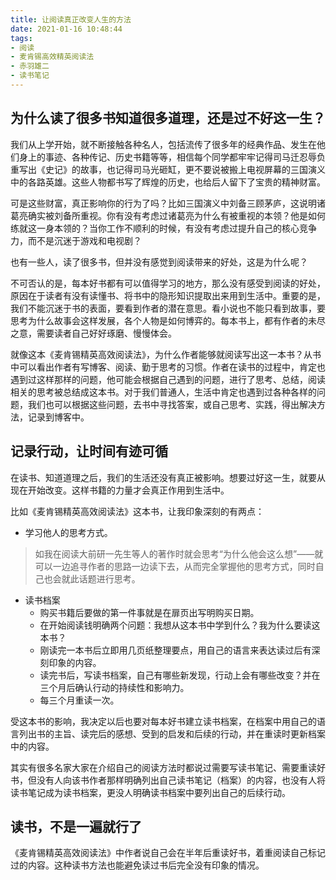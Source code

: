 ```yaml
---
title: 让阅读真正改变人生的方法
date: 2021-01-16 10:48:44
tags:
- 阅读
- 麦肯锡高效精英阅读法
- 赤羽雄二
- 读书笔记
---
```

## 为什么读了很多书知道很多道理，还是过不好这一生？

我们从上学开始，就不断接触各种名人，包括流传了很多年的经典作品、发生在他们身上的事迹、各种传记、历史书籍等等，相信每个同学都牢牢记得司马迁忍辱负重写出《史记》的故事，也记得司马光砸缸，更不要说被搬上电视屏幕的三国演义中的各路英雄。这些人物都书写了辉煌的历史，也给后人留下了宝贵的精神财富。

可是这些财富，真正影响你的行为了吗？比如三国演义中刘备三顾茅庐，这说明诸葛亮确实被刘备所重视。你有没有考虑过诸葛亮为什么有被重视的本领？他是如何练就这一身本领的？当你工作不顺利的时候，有没有考虑过提升自己的核心竞争力，而不是沉迷于游戏和电视剧？

也有一些人，读了很多书，但并没有感觉到阅读带来的好处，这是为什么呢？

不可否认的是，每本好书都有可以值得学习的地方，那么没有感受到阅读的好处，原因在于读者有没有读懂书、将书中的隐形知识提取出来用到生活中。重要的是，我们不能沉迷于书的表面，要看到作者的潜在意思。看小说也不能只看到故事，要思考为什么故事会这样发展，各个人物是如何博弈的。每本书上，都有作者的未尽之意，需要读者自己好好琢磨、慢慢体会。

就像这本《麦肯锡精英高效阅读法》，为什么作者能够就阅读写出这一本书？从书中可以看出作者有写博客、阅读、勤于思考的习惯。作者在读书的过程中，肯定也遇到过这样那样的问题，他可能会根据自己遇到的问题，进行了思考、总结，阅读相关的思考被总结成这本书。对于我们普通人，生活中肯定也遇到过各种各样的问题，我们也可以根据这些问题，去书中寻找答案，或自己思考、实践，得出解决方法，记录到博客中。

## 记录行动，让时间有迹可循

在读书、知道道理之后，我们的生活还没有真正被影响。想要过好这一生，就要从现在开始改变。这样书籍的力量才会真正作用到生活中。

比如《麦肯锡精英高效阅读法》这本书，让我印象深刻的有两点：

- 学习他人的思考方式。

> 如我在阅读大前研一先生等人的著作时就会思考“为什么他会这么想”——就可以一边追寻作者的思路一边读下去，从而完全掌握他的思考方式，同时自己也会就此话题进行思考。

- 读书档案
    - 购买书籍后要做的第一件事就是在扉页出写明购买日期。
    - 在开始阅读钱明确两个问题：我想从这本书中学到什么？我为什么要读这本书？
    - 刚读完一本书后立即用几页纸整理要点，用自己的语言来表达读过后有深刻印象的内容。
    - 读完书后，写读书档案，自己有哪些新发现，行动上会有哪些改变？并在三个月后确认行动的持续性和影响力。
    - 每三个月重读一次。

受这本书的影响，我决定以后也要对每本好书建立读书档案，在档案中用自己的语言列出书的主旨、读完后的感想、受到的启发和后续的行动，并在重读时更新档案中的内容。

其实有很多名家大家在介绍自己的阅读方法时都说过需要写读书笔记、需要重读好书，但没有人向该书作者那样明确列出自己读书笔记（档案）的内容，也没有人将读书笔记成为读书档案，更没人明确读书档案中要列出自己的后续行动。

## 读书，不是一遍就行了

《麦肯锡精英高效阅读法》中作者说自己会在半年后重读好书，着重阅读自己标记过的内容。这种读书方法也能避免读过书后完全没有印象的情况。
